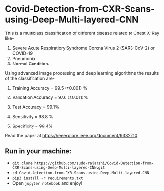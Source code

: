 # Covid-Detection-from-CXR-Scans-using-Deep-Multi-layered-CNN

This is a multiclass classification of different disease related to Chest X-Ray like-
1. Severe Acute Respiratiory Syndrome Corona Virus 2 (SARS-CoV-2) or COVID-19
2. Pneumonia
3. Normal Condition.

Using advanced image processing and deep learning algorithms the results of the classification are-
1. Training Accuracy = 99.5 (±0.001) %
2. Validation Accuracy = 97.6 (±0.011)%
3. Test Accuracy = 99.1%

4. Sensitivity = 98.8 %
5. Specificity = 99.4%

Read the paper at https://ieeexplore.ieee.org/document/9332210

## Run in your machine:
* `git clone https://github.com/sudo-rajarshi/Covid-Detection-from-CXR-Scans-using-Deep-Multi-layered-CNN.git`
* `cd Covid-Detection-from-CXR-Scans-using-Deep-Multi-layered-CNN`
* `pip3 install -r requirements.txt`
* Open `jupyter notebook` and enjoy!
